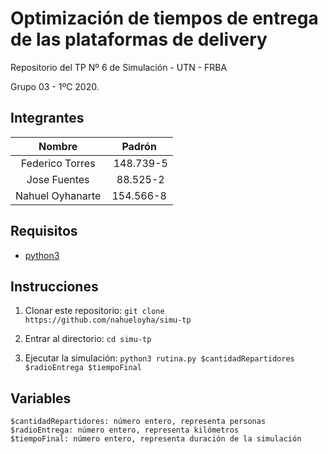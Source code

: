 # Optimización de tiempos de entrega de las plataformas de delivery

Repositorio del TP Nº 6 de Simulación - UTN - FRBA

Grupo 03 - 1ºC 2020.

## Integrantes

Nombre | Padrón
:---: | :---:
Federico Torres | 148.739-5
Jose Fuentes | 88.525-2
Nahuel Oyhanarte | 154.566-8

## Requisitos

* [python3](https://www.python.org/downloads)

## Instrucciones

1. Clonar este repositorio: `git clone https://github.com/nahueloyha/simu-tp`

2. Entrar al directorio: `cd simu-tp`

3. Ejecutar la simulación: `python3 rutina.py $cantidadRepartidores $radioEntrega $tiempoFinal`

## Variables
```
$cantidadRepartidores: número entero, representa personas
$radioEntrega: número entero, representa kilómetros
$tiempoFinal: número entero, representa duración de la simulación
```
